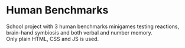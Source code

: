 # Human Benchmarks
School project with 3 human benchmarks minigames testing reactions, brain-hand symbiosis and both verbal and number memory. <br>
Only plain HTML, CSS and JS is used.
